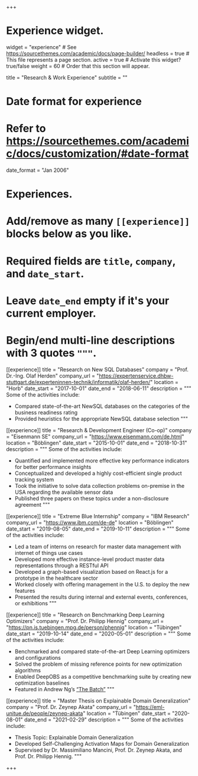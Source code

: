 +++
# Experience widget.
widget = "experience"  # See https://sourcethemes.com/academic/docs/page-builder/
headless = true  # This file represents a page section.
active = true  # Activate this widget? true/false
weight = 60  # Order that this section will appear.

title = "Research & Work Experience"
subtitle = ""

# Date format for experience
#   Refer to https://sourcethemes.com/academic/docs/customization/#date-format
date_format = "Jan 2006"

# Experiences.
#   Add/remove as many `[[experience]]` blocks below as you like.
#   Required fields are `title`, `company`, and `date_start`.
#   Leave `date_end` empty if it's your current employer.
#   Begin/end multi-line descriptions with 3 quotes `"""`.
[[experience]]
  title = "Research on New SQL Databases"
  company = "Prof. Dr.-Ing. Olaf Herden"
  company_url = "https://expertenservice.dhbw-stuttgart.de/experteninnen-technik/informatik/olaf-herden/"
  location = "Horb"
  date_start = "2017-10-01"
  date_end = "2018-06-11"
  description = """ Some of the activities include: 
  * Compared state-of-the-art NewSQL databases on the categories of the business readiness rating
  * Provided heuristics for the appropriate NewSQL database selection
  """

[[experience]]
  title = "Research & Development Engineer (Co-op)"
  company = "Eisenmann SE"
  company_url = "https://www.eisenmann.com/de.html"
  location = "Böblingen"
  date_start = "2015-10-01"
  date_end = "2018-10-31"
  description = """ Some of the activities include: 
  * Quantified and implemented more effective key performance indicators for better performance insights
  * Conceptualized and developed a highly cost-efficient single product tracking system
  * Took the initiative to solve data collection problems on-premise in the USA regarding the available sensor data
  * Published three papers on these topics under a non-disclosure agreement
  """
  
[[experience]]
  title = "Extreme Blue Internship"
  company = "IBM Research"
  company_url = "https://www.ibm.com/de-de"
  location = "Böblingen"
  date_start = "2019-08-05"
  date_end = "2019-10-11"
  description = """ Some of the activities include: 
  * Led a team of interns on research for master data management with internet of things use cases
  * Developed more effective instance-level product master data representations through a RESTful API
  * Developed a graph-based visualization based on React.js for a prototype in the healthcare sector
  * Worked closely with offering management in the U.S. to deploy the new features
  * Presented the results during internal and external events, conferences, or exhibitions
  """
  
[[experience]]
  title = "Research on Benchmarking Deep Learning Optimizers"
  company = "Prof. Dr. Philipp Hennig"
  company_url = "https://pn.is.tuebingen.mpg.de/person/phennig"
  location = "Tübingen"
  date_start = "2019-10-14"
  date_end = "2020-05-01"
  description = """ Some of the activities include: 
* Benchmarked and compared state-of-the-art Deep Learning optimizers and configurations
* Solved the problem of missing reference points for new optimization algorithms
* Enabled DeepOBS as a competitive benchmarking suite by creating new optimization baselines
* Featured in Andrew Ng’s [“The Batch”](https://blog.deeplearning.ai/blog/the-batch-data-for-defense-predicting-credit-approvals-more-learning-from-fewer-labels-hunting-for-planets)
    """

[[experience]]
  title = "Master Thesis on Explainable Domain Generalization"
  company = "Prof. Dr. Zeynep Akata"
  company_url = "https://eml-unitue.de/people/zeynep-akata"
  location = "Tübingen"
  date_start = "2020-08-01"
  date_end = "2021-02-29"
  description = """ Some of the activities include: 
*  Thesis Topic: Explainable Domain Generalization
* Developed Self-Challenging Activation Maps for Domain Generalization
* Supervised by Dr. Massimiliano Mancini, Prof. Dr. Zeynep Akata, and Prof. Dr. Philipp Hennig.
    """
	
	
+++

